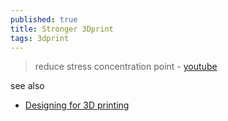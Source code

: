 ```yaml
---
published: true
title: Stronger 3Dprint
tags: 3dprint
---
```

> reduce stress concentration point - [youtube](https://www.youtube.com/watch?v=wLBsO1UzIL0)

see also
- [Designing for 3D printing](https://support.3dverkstan.se/article/38-designing-for-3d-printing)